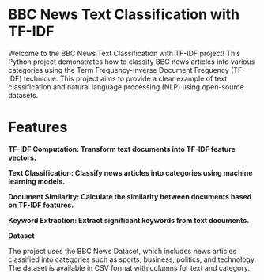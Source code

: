 # BBC News Text Classification with TF-IDF

Welcome to the BBC News Text Classification with TF-IDF project! This Python project demonstrates how to classify BBC news articles into various categories using the Term Frequency-Inverse Document Frequency (TF-IDF) technique. This project aims to provide a clear example of text classification and natural language processing (NLP) using open-source datasets.

# Features

**TF-IDF Computation: Transform text documents into TF-IDF feature vectors.**

**Text Classification: Classify news articles into categories using machine learning models.**

**Document Similarity: Calculate the similarity between documents based on TF-IDF features.**

**Keyword Extraction: Extract significant keywords from text documents.**

**Dataset**

The project uses the BBC News Dataset, which includes news articles classified into categories such as sports, business, politics, and technology. The dataset is available in CSV format with columns for text and category.
